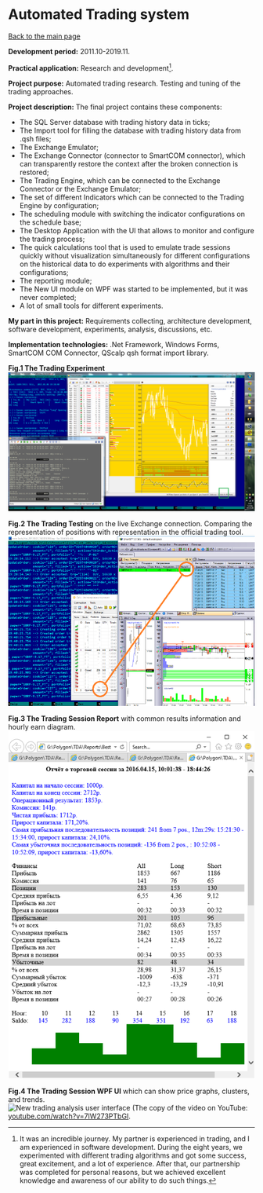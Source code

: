 # Automated Trading system

[Back to the main page](../../README.md)

**Development period:** 2011.10-2019.11.

**Practical application:** Research and development[^1].

**Project purpose:** Automated trading research. Testing and tuning of the trading approaches.


**Project description:**
The final project contains these components:
- The SQL Server database with trading history data in ticks;
- The Import tool for filling the database with trading history data from .qsh files;
- The Exchange Emulator;
- The Exchange Connector (connector to SmartCOM connector), which can transparently restore the context after the broken connection is restored;
- The Trading Engine, which can be connected to the Exchange Connector or the Exchange Emulator;
- The set of different Indicators which can be connected to the Trading Engine by configuration;
- The scheduling module with switching the indicator configurations on the schedule base;
- The Desktop Application with the UI that allows to monitor and configure the trading process;
- The quick calculations tool that is used to emulate trade sessions quickly without visualization simultaneously for different configurations on the historical data to do experiments with algorithms and their configurations;
- The reporting module;
- The New UI module on WPF was started to be  implemented, but it was never completed;
- A lot of small tools for different experiments.

**My part in this project:** Requirements collecting, architecture development, software development, experiments, analysis, discussions, etc.

**Implementation technologies:** .Net Framework, Windows Forms, SmartCOM COM Connector, QScalp qsh format import library.

**Fig.1 The Trading Experiment**<br>
![The Duplicator list](Images/Fig_01_Experiment.png)


**Fig.2 The Trading Testing** on the live Exchange connection. Comparing the representation of positions with representation in the official trading tool.<br>
![The Duplicator list](Images/Fig_02_Testing.png)


**Fig.3 The Trading Session Report** with common results information and hourly earn diagram.<br>
![Order Events lists](Images/Fig_03_Report.png)


**Fig.4 The Trading Session WPF UI** which can show price graphs, clusters, and trends.<br>
![New trading analysis user interface](Images/Fig_04_SquirrelGraph.gif)
(The copy of the video on YouTube: [youtube.com/watch?v=7lW273PTbGI](https://www.youtube.com/watch?v=7lW273PTbGI).

[^1]: It was an incredible journey. My partner is experienced in trading, and I am experienced in software development. During the eight years, we experimented with different trading algorithms and got some success, great excitement, and a lot of experience. After that, our partnership was completed for personal reasons, but we achieved excellent knowledge and awareness of our ability to do such things.
